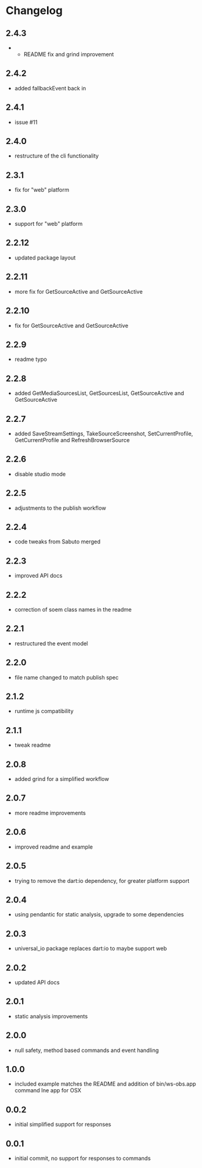 # Changelog

## 2.4.3

- * README fix and grind improvement
## 2.4.2

* added fallbackEvent back in

## 2.4.1

* issue #11

## 2.4.0

* restructure of the cli functionality

## 2.3.1

* fix for &quot;web&quot; platform

## 2.3.0

* support for &quot;web&quot; platform

## 2.2.12

* updated package layout

## 2.2.11

* more fix for GetSourceActive and GetSourceActive

## 2.2.10

* fix for GetSourceActive and GetSourceActive

## 2.2.9

* readme typo

## 2.2.8

* added GetMediaSourcesList, GetSourcesList, GetSourceActive and GetSourceActive

## 2.2.7

* added SaveStreamSettings, TakeSourceScreenshot, SetCurrentProfile, GetCurrentProfile and RefreshBrowserSource

## 2.2.6

* disable studio mode

## 2.2.5

* adjustments to the publish workflow

## 2.2.4

* code tweaks from Sabuto merged

## 2.2.3

* improved API docs

## 2.2.2

* correction of soem class names in the readme

## 2.2.1

* restructured the event model

## 2.2.0

* file name changed to match publish spec

## 2.1.2

* runtime js compatibility

## 2.1.1

* tweak readme

## 2.0.8

* added grind for a simplified workflow

## 2.0.7

* more readme improvements

## 2.0.6

* improved readme and example

## 2.0.5

* trying to remove the dart:io dependency, for greater platform support

## 2.0.4

* using pendantic for static analysis, upgrade to some dependencies

## 2.0.3

* universal_io package replaces dart:io to maybe support web

## 2.0.2

* updated API docs

## 2.0.1

* static analysis improvements

## 2.0.0

* null safety, method based commands and event handling

## 1.0.0

* included example matches the README and addition of bin/ws-obs.app command lne app for OSX

## 0.0.2

* initial simplified support for responses

## 0.0.1

* initial commit, no support for responses to commands
